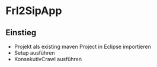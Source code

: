 # Frl2SipApp

## Einstieg

* Projekt als existing maven Project in Eclipse importieren
* Setup ausführen
* KonsekutivCrawl ausführen